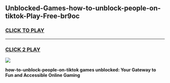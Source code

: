 
## Unblocked-Games-how-to-unblock-people-on-tiktok-Play-Free-br9oc
<h3>
<a href="https://premium76.site?title=how-to-unblock-people-on-tiktok&ref=10A">CLICK TO PLAY</a></h3>
<hr>

<h3>
<a href="https://premium76.site?title=how-to-unblock-people-on-tiktok&ref=10A">CLICK 2 PLAY</a>
  
</h3>

<a href="https://premium76.site?title=how-to-unblock-people-on-tiktok&ref=10A"><img src="https://clearcache.store/games.png"></a>


**how-to-unblock-people-on-tiktok games unblocked: Your Gateway to Fun and Accessible Online Gaming**
